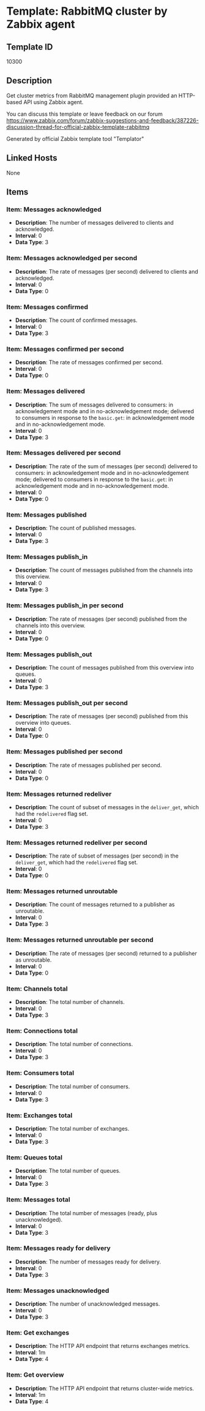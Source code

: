 # Template: RabbitMQ cluster by Zabbix agent

## Template ID
10300

## Description
Get cluster metrics from RabbitMQ management plugin provided an HTTP-based API using Zabbix agent.

You can discuss this template or leave feedback on our forum https://www.zabbix.com/forum/zabbix-suggestions-and-feedback/387226-discussion-thread-for-official-zabbix-template-rabbitmq

Generated by official Zabbix template tool "Templator"

## Linked Hosts
None

## Items

### Item: Messages acknowledged
- **Description**: The number of messages delivered to clients and acknowledged.
- **Interval**: 0
- **Data Type**: 3

### Item: Messages acknowledged per second
- **Description**: The rate of messages (per second) delivered to clients and acknowledged.
- **Interval**: 0
- **Data Type**: 0

### Item: Messages confirmed
- **Description**: The count of confirmed messages.
- **Interval**: 0
- **Data Type**: 3

### Item: Messages confirmed per second
- **Description**: The rate of messages confirmed per second.
- **Interval**: 0
- **Data Type**: 0

### Item: Messages delivered
- **Description**: The sum of messages delivered to consumers: in acknowledgement mode and in no-acknowledgement mode; delivered to consumers in response to the `basic.get`: in acknowledgement mode and in no-acknowledgement mode.
- **Interval**: 0
- **Data Type**: 3

### Item: Messages delivered per second
- **Description**: The rate of the sum of messages (per second) delivered to consumers: in acknowledgement mode and in no-acknowledgement mode; delivered to consumers in response to the `basic.get`: in acknowledgement mode and in no-acknowledgement mode.
- **Interval**: 0
- **Data Type**: 0

### Item: Messages published
- **Description**: The count of published messages.
- **Interval**: 0
- **Data Type**: 3

### Item: Messages publish_in
- **Description**: The count of messages published from the channels into this overview.
- **Interval**: 0
- **Data Type**: 3

### Item: Messages publish_in per second
- **Description**: The rate of messages (per second) published from the channels into this overview.
- **Interval**: 0
- **Data Type**: 0

### Item: Messages publish_out
- **Description**: The count of messages published from this overview into queues.
- **Interval**: 0
- **Data Type**: 3

### Item: Messages publish_out per second
- **Description**: The rate of messages (per second) published from this overview into queues.
- **Interval**: 0
- **Data Type**: 0

### Item: Messages published per second
- **Description**: The rate of messages published per second.
- **Interval**: 0
- **Data Type**: 0

### Item: Messages returned redeliver
- **Description**: The count of subset of messages in the `deliver_get`, which had the `redelivered` flag set.
- **Interval**: 0
- **Data Type**: 3

### Item: Messages returned redeliver per second
- **Description**: The rate of subset of messages (per second) in the `deliver_get`, which had the `redelivered` flag set.
- **Interval**: 0
- **Data Type**: 0

### Item: Messages returned unroutable
- **Description**: The count of messages returned to a publisher as unroutable.
- **Interval**: 0
- **Data Type**: 3

### Item: Messages returned unroutable per second
- **Description**: The rate of messages (per second) returned to a publisher as unroutable.
- **Interval**: 0
- **Data Type**: 0

### Item: Channels total
- **Description**: The total number of channels.
- **Interval**: 0
- **Data Type**: 3

### Item: Connections total
- **Description**: The total number of connections.
- **Interval**: 0
- **Data Type**: 3

### Item: Consumers total
- **Description**: The total number of consumers.
- **Interval**: 0
- **Data Type**: 3

### Item: Exchanges total
- **Description**: The total number of exchanges.
- **Interval**: 0
- **Data Type**: 3

### Item: Queues total
- **Description**: The total number of queues.
- **Interval**: 0
- **Data Type**: 3

### Item: Messages total
- **Description**: The total number of messages (ready, plus unacknowledged).
- **Interval**: 0
- **Data Type**: 3

### Item: Messages ready for delivery
- **Description**: The number of messages ready for delivery.
- **Interval**: 0
- **Data Type**: 3

### Item: Messages unacknowledged
- **Description**: The number of unacknowledged messages.
- **Interval**: 0
- **Data Type**: 3

### Item: Get exchanges
- **Description**: The HTTP API endpoint that returns exchanges metrics.
- **Interval**: 1m
- **Data Type**: 4

### Item: Get overview
- **Description**: The HTTP API endpoint that returns cluster-wide metrics.
- **Interval**: 1m
- **Data Type**: 4

